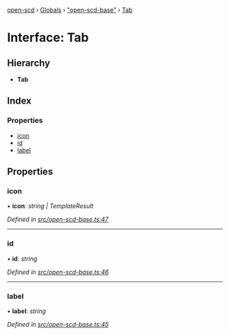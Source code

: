 [open-scd](../README.md) › [Globals](../globals.md) › ["open-scd-base"](../modules/_open_scd_base_.md) › [Tab](_open_scd_base_.tab.md)

# Interface: Tab

## Hierarchy

* **Tab**

## Index

### Properties

* [icon](_open_scd_base_.tab.md#icon)
* [id](_open_scd_base_.tab.md#id)
* [label](_open_scd_base_.tab.md#label)

## Properties

###  icon

• **icon**: *string | TemplateResult*

*Defined in [src/open-scd-base.ts:47](https://github.com/openscd/open-scd/blob/e0075da/src/open-scd-base.ts#L47)*

___

###  id

• **id**: *string*

*Defined in [src/open-scd-base.ts:46](https://github.com/openscd/open-scd/blob/e0075da/src/open-scd-base.ts#L46)*

___

###  label

• **label**: *string*

*Defined in [src/open-scd-base.ts:45](https://github.com/openscd/open-scd/blob/e0075da/src/open-scd-base.ts#L45)*
